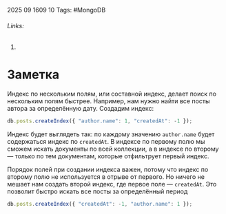 2025 09 1609 10
Tags:  #MongoDB 
###### Links: 
1) 
# Заметка
Индекс по нескольким полям, или составной индекс, делает поиск по нескольким полям быстрее. Например, нам нужно найти все посты автора за определённую дату. Создадим индекс:
```ts
db.posts.createIndex({ "author.name": 1, "createdAt": -1 });
```
Индекс будет выглядеть так: по каждому значению `author.name` будет содержаться индекс по `createdAt`. В индексе по первому полю мы сможем искать документы по всей коллекции, а в индексе по второму — только по тем документам, которые отфильтрует первый индекс.

Порядок полей при создании индекса важен, потому что индекс по второму полю не используется в отрыве от первого. Но ничего не мешает нам создать второй индекс, где первое поле — `createdAt`. Это позволит быстро искать все посты за определённый период
```ts
db.posts.createIndex({ "createdAt": -1, "author.name": 1 });
```